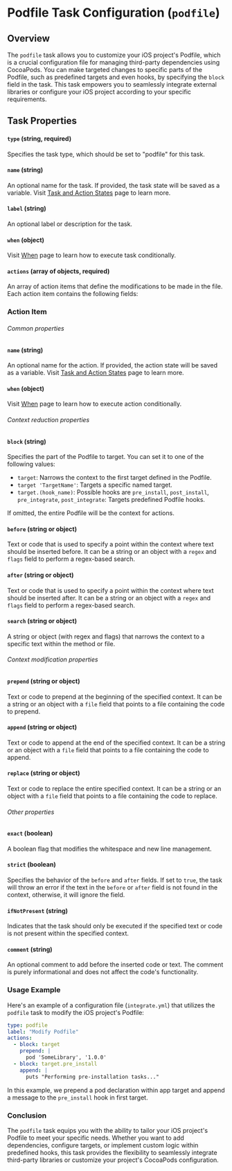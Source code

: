 Podfile Task Configuration (`podfile`)
================================================

Overview
--------

The `podfile` task allows you to customize your iOS project's Podfile, which is a crucial configuration file for managing third-party dependencies using CocoaPods. You can make targeted changes to specific parts of the Podfile, such as predefined targets and even hooks, by specifying the `block` field in the task. This task empowers you to seamlessly integrate external libraries or configure your iOS project according to your specific requirements.

Task Properties
---------------

#### `type` (string, required)
Specifies the task type, which should be set to "podfile" for this task.

#### `name` (string)
An optional name for the task. If provided, the task state will be saved as a variable.
Visit [Task and Action States](STATES.md) page to learn more.

#### `label` (string)
An optional label or description for the task.

#### `when` (object)
Visit [When](WHEN.md) page to learn how to execute task conditionally.

#### `actions` (array of objects, required)
An array of action items that define the modifications to be made in the file. Each action item contains the following fields:

### Action Item

###### Common properties

#### `name` (string)
An optional name for the action. If provided, the action state will be saved as a variable.
Visit [Task and Action States](STATES.md) page to learn more.

#### `when` (object)
Visit [When](WHEN.md) page to learn how to execute action conditionally.

###### Context reduction properties

#### `block` (string)
Specifies the part of the Podfile to target. You can set it to one of the following values:
-   `target`: Narrows the context to the first target defined in the Podfile.
-   `target 'TargetName'`: Targets a specific named target.
-   `target.(hook_name)`: Possible hooks are `pre_install`, `post_install`, `pre_integrate`, `post_integrate`: Targets predefined Podfile hooks.

If omitted, the entire Podfile will be the context for actions.

#### `before` (string or object)
Text or code that is used to specify a point within the context where text should be inserted before. It can be a string or an object with a `regex` and `flags` field to perform a regex-based search.

#### `after` (string or object)
Text or code that is used to specify a point within the context where text should be inserted after. It can be a string or an object with a `regex` and `flags` field to perform a regex-based search.

#### `search` (string or object)
A string or object (with regex and flags) that narrows the context to a specific text within the method or file.

###### Context modification properties

#### `prepend` (string or object)
Text or code to prepend at the beginning of the specified context. It can be a string or an object with a `file` field that points to a file containing the code to prepend.

#### `append` (string or object)
Text or code to append at the end of the specified context. It can be a string or an object with a `file` field that points to a file containing the code to append.

#### `replace` (string or object)
Text or code to replace the entire specified context. It can be a string or an object with a `file` field that points to a file containing the code to replace.

######  Other properties

#### `exact` (boolean)
A boolean flag that modifies the whitespace and new line management.

#### `strict` (boolean)
Specifies the behavior of the `before` and `after` fields. If set to `true`, the task will throw an error if the text in the `before` or `after` field is not found in the context, otherwise, it will ignore the field.

#### `ifNotPresent` (string)
Indicates that the task should only be executed if the specified text or code is not present within the specified context.

#### `comment` (string)
An optional comment to add before the inserted code or text. The comment is purely informational and does not affect the code's functionality.

### Usage Example

Here's an example of a configuration file (`integrate.yml`) that utilizes the `podfile` task to modify the iOS project's Podfile:


```yaml
type: podfile
label: "Modify Podfile"
actions:
  - block: target
    prepend: |
      pod 'SomeLibrary', '1.0.0'
  - block: target.pre_install
    append: |
      puts "Performing pre-installation tasks..."
```

In this example, we prepend a pod declaration within app target and append a message to the `pre_install` hook in first target.

### Conclusion

The `podfile` task equips you with the ability to tailor your iOS project's Podfile to meet your specific needs. Whether you want to add dependencies, configure targets, or implement custom logic within predefined hooks, this task provides the flexibility to seamlessly integrate third-party libraries or customize your project's CocoaPods configuration.
